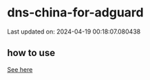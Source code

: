 # dns-china-for-adguard

Last updated on: 2024-04-19 00:18:07.080438

## how to use

[See here](https://github.com/AdguardTeam/AdGuardHome/wiki/Configuration#upstreams-from-file)